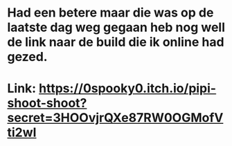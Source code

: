 # Had een betere maar die was op de laatste dag weg gegaan heb nog well de link naar de build die ik online had gezed.
# Link: https://0spooky0.itch.io/pipi-shoot-shoot?secret=3HOOvjrQXe87RW0OGMofVti2wI
